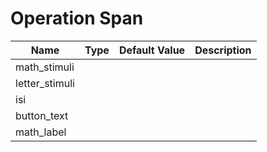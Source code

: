 # Operation Span

Name | Type | Default Value | Description
-----|------|---------------|------------
math_stimuli | | |
letter_stimuli | | |
isi | | |
button_text | | |
math_label | | |

